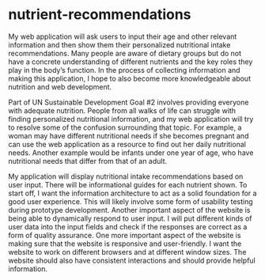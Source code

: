 # nutrient-recommendations

My web application will ask users to input their age and other relevant information and then show them their personalized nutritional intake recommendations. Many people are aware of dietary groups but do not have a concrete understanding of different nutrients and the key roles they play in the body’s function. In the process of collecting information and making this application, I hope to also become more knowledgeable about nutrition and web development.

Part of UN Sustainable Development Goal #2 involves providing everyone with adequate nutrition. People from all walks of life can struggle with finding personalized nutritional information, and my web application will try to resolve some of the confusion surrounding that topic. For example, a woman may have different nutritional needs if she becomes pregnant and can use the web application as a resource to find out her daily nutritional needs. Another example would be infants under one year of age, who have nutritional needs that differ from that of an adult.

My application will display nutritional intake recommendations based on user input. There will be informational guides for each nutrient shown. To start off, I want the information architecture to act as a solid foundation for a good user experience. This will likely involve some form of usability testing during prototype development. Another important aspect of the website is being able to dynamically respond to user input. I will put different kinds of user data into the input fields and check if the responses are correct as a form of quality assurance. One more important aspect of the website is making sure that the website is responsive and user-friendly. I want the website to work on different browsers and at different window sizes. The website should also have consistent interactions and should provide helpful information.